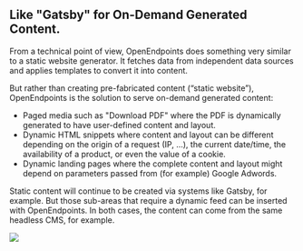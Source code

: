 ## Like "Gatsby" for On-Demand Generated Content.

From a technical point of view, OpenEndpoints does something very similar to a static website generator. It fetches data from independent data sources and applies templates to convert it into content.

But rather than creating pre-fabricated content (“static website”), OpenEndpoints is the solution to serve on-demand generated content:

- Paged media such as "Download PDF" where the PDF is dynamically generated to have user-defined content and layout.
- Dynamic HTML snippets where content and layout can be different depending on the origin of a request (IP, ...), the  current date/time, the availability of a product, or even the value of a cookie.
- Dynamic landing pages where the complete content and layout might depend on parameters passed from (for example) Google Adwords.

Static content will continue to be created via systems like Gatsby, for example. But those sub-areas that require a dynamic feed can be inserted with OpenEndpoints. In both cases, the content can come from the same headless CMS, for example.

![](https://cdn.openendpoints.io/images/gitbook/introduction-on-demand-generated-content.svg)